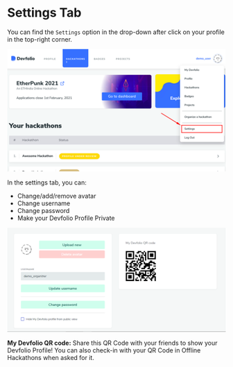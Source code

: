 # Settings Tab

You can find the `Settings` option in the drop-down after click on your profile in the top-right corner.

![](../../.gitbook/assets/image%20%2892%29.png)

In the settings tab, you can:

* Change/add/remove avatar
* Change username
* Change password
* Make your Devfolio Profile Private

![](../../.gitbook/assets/image%20%2891%29.png)

**My Devfolio QR code:** Share this QR Code with your friends to show your Devfolio Profile! You can also check-in with your QR Code in Offline Hackathons when asked for it.

